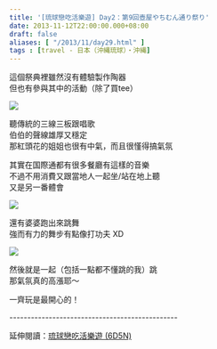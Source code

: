 ```yaml
---
title: '[琉球戀吃活樂遊] Day2：第9回壺屋やちむん通り祭り'
date: 2013-11-12T22:00:00.000+08:00
draft: false
aliases: [ "/2013/11/day29.html" ]
tags : [travel - 日本（沖縄琉球）・沖縄]
---
```


這個祭典裡雖然沒有體驗製作陶器  
但也有參與其中的活動（除了買tee）  

![](/images/okinawa2f.jpg)

聽傳統的三線三板跟唱歌  
伯伯的聲線雄厚又穩定  
那紅頭花的姐姐也很有中氣，而且很慬得搞氣氛  
  
其實在国際通都有很多餐廳有這樣的音樂  
不過不用消費又跟當地人一起坐/站在地上聽  
又是另一番體會  

![](/images/okinawa2f1.jpg)

還有婆婆跑出來跳舞  
強而有力的舞步有點像打功夫 XD  

![](/images/okinawa2f2.jpg)

然後就是一起（包括一點都不懂跳的我）跳  
那氣氛真的高漲耶～  
  
  
  
一齊玩是最開心的！  
  
\-----------------------------------------------  
  
延伸閱讀：[琉球戀吃活樂遊 (6D5N)](https://hidie.net/okinawa6d5n/)
